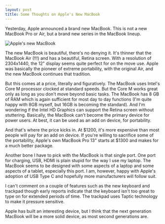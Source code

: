 ```yaml
---
layout: post
title: Some Thoughts on Apple's New MacBook
---
```

Yesterday, Apple announced a brand new MacBook. This is not a new MacBook Pro or Air, but a brand new series in the MacBook lineup.

![Apple's new MacBook](http://saky.in/images/apple-macbook.jpg "Taken from MacWorld")

The new MacBook is beautiful, there's no denying it. It's thinner that the MacBook Air (!!!) and has a beautiful, Retina screen. With a resolution of 2304x1440, the 12" display seems quite perfect for on the move use. Apple was basically the pioneer of extreme portability, with the original Air, and the new MacBook continues that tradition.

But this comes at a price, literally and figuratively. The MacBook uses Intel's Core M processor clocked at standard speeds. But the Core M works great only as long as you don't move beyond basic tasks. The MacBook has 8 GB of RAM which is again sufficient for most day to day functions (I'm quite happy with 8GB myself, but 16GB is becoming the standard). And I'm wondering if the Intel HD Graphics can support the Retina screen without stuttering. Basically, the MacBook can't become the primary device for power users. At best, it can be used as an add on device, for portability.

And that's where the price kicks in. At $1200, it's more expensive than most people will pay for an add on device. If you're willing to sacrifice some of the portability, Apple's own MacBook Pro 13" starts at $1300 and makes for a much better package.

Another bone I have to pick with the MacBook is that single port. One port for charging, USB, HDMI is plain stupid for the way I use my laptop. The MacBook seems to be designed with some aspects of a laptop and some aspects of a tablet, especially this port. I am, however, happy with Apple's adoption of USB Type C and hopefully more manufacturers will follow suit.

I can't comment on a couple of features such as the new keyboard and trackpad though early reports indicate that the keyboard isn't too great to type on for extended periods of time. The trackpad uses Taptic technology to make it pressure sensitive.

Apple has built an interesting device, but I think that the next generation MacBook will be a more solid device, as most second generations are.

